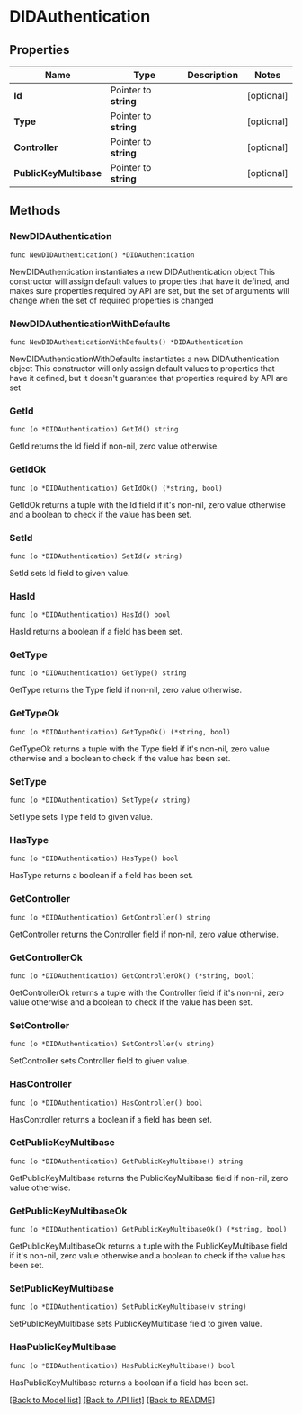 # DIDAuthentication

## Properties

Name | Type | Description | Notes
------------ | ------------- | ------------- | -------------
**Id** | Pointer to **string** |  | [optional] 
**Type** | Pointer to **string** |  | [optional] 
**Controller** | Pointer to **string** |  | [optional] 
**PublicKeyMultibase** | Pointer to **string** |  | [optional] 

## Methods

### NewDIDAuthentication

`func NewDIDAuthentication() *DIDAuthentication`

NewDIDAuthentication instantiates a new DIDAuthentication object
This constructor will assign default values to properties that have it defined,
and makes sure properties required by API are set, but the set of arguments
will change when the set of required properties is changed

### NewDIDAuthenticationWithDefaults

`func NewDIDAuthenticationWithDefaults() *DIDAuthentication`

NewDIDAuthenticationWithDefaults instantiates a new DIDAuthentication object
This constructor will only assign default values to properties that have it defined,
but it doesn't guarantee that properties required by API are set

### GetId

`func (o *DIDAuthentication) GetId() string`

GetId returns the Id field if non-nil, zero value otherwise.

### GetIdOk

`func (o *DIDAuthentication) GetIdOk() (*string, bool)`

GetIdOk returns a tuple with the Id field if it's non-nil, zero value otherwise
and a boolean to check if the value has been set.

### SetId

`func (o *DIDAuthentication) SetId(v string)`

SetId sets Id field to given value.

### HasId

`func (o *DIDAuthentication) HasId() bool`

HasId returns a boolean if a field has been set.

### GetType

`func (o *DIDAuthentication) GetType() string`

GetType returns the Type field if non-nil, zero value otherwise.

### GetTypeOk

`func (o *DIDAuthentication) GetTypeOk() (*string, bool)`

GetTypeOk returns a tuple with the Type field if it's non-nil, zero value otherwise
and a boolean to check if the value has been set.

### SetType

`func (o *DIDAuthentication) SetType(v string)`

SetType sets Type field to given value.

### HasType

`func (o *DIDAuthentication) HasType() bool`

HasType returns a boolean if a field has been set.

### GetController

`func (o *DIDAuthentication) GetController() string`

GetController returns the Controller field if non-nil, zero value otherwise.

### GetControllerOk

`func (o *DIDAuthentication) GetControllerOk() (*string, bool)`

GetControllerOk returns a tuple with the Controller field if it's non-nil, zero value otherwise
and a boolean to check if the value has been set.

### SetController

`func (o *DIDAuthentication) SetController(v string)`

SetController sets Controller field to given value.

### HasController

`func (o *DIDAuthentication) HasController() bool`

HasController returns a boolean if a field has been set.

### GetPublicKeyMultibase

`func (o *DIDAuthentication) GetPublicKeyMultibase() string`

GetPublicKeyMultibase returns the PublicKeyMultibase field if non-nil, zero value otherwise.

### GetPublicKeyMultibaseOk

`func (o *DIDAuthentication) GetPublicKeyMultibaseOk() (*string, bool)`

GetPublicKeyMultibaseOk returns a tuple with the PublicKeyMultibase field if it's non-nil, zero value otherwise
and a boolean to check if the value has been set.

### SetPublicKeyMultibase

`func (o *DIDAuthentication) SetPublicKeyMultibase(v string)`

SetPublicKeyMultibase sets PublicKeyMultibase field to given value.

### HasPublicKeyMultibase

`func (o *DIDAuthentication) HasPublicKeyMultibase() bool`

HasPublicKeyMultibase returns a boolean if a field has been set.


[[Back to Model list]](../README.md#documentation-for-models) [[Back to API list]](../README.md#documentation-for-api-endpoints) [[Back to README]](../README.md)


